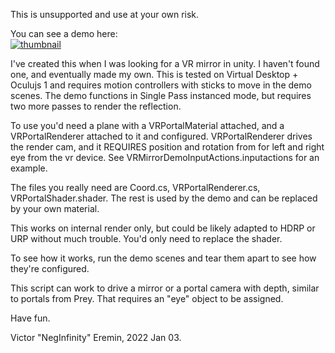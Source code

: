 This is unsupported and use at your own risk.

You can see a demo here:  
[![thumbnail](https://img.youtube.com/vi/QX_Klm8KoNU/0.jpg)](https://youtu.be/QX_Klm8KoNU)

I've created this when I was looking for a VR mirror in unity. I haven't found one, and eventually made my own.
This is tested on Virtual Desktop + Oculujs 1 and requires motion controllers with sticks to move in the demo scenes.
The demo functions in Single Pass instanced mode, but requires two more passes to render the reflection.

To use you'd need a plane with a VRPortalMaterial attached, and a VRPortalRenderer attached to it and configured.
VRPortalRenderer drives the render cam, and it REQUIRES position and rotation from for left and right eye from the
vr device. See VRMirrorDemoInputActions.inputactions for an example.

The files you really need are Coord.cs, VRPortalRenderer.cs, VRPortalShader.shader. The rest is used by the demo and 
can be replaced by your own material.

This works on internal render only, but could be likely adapted to HDRP or URP without much trouble. You'd only need to replace the shader.

To see how it works, run the demo scenes and tear them apart to see how they're configured.

This script can work to drive a mirror or a portal camera with depth, similar to portals from Prey. That requires an "eye" object to be assigned.

Have fun.

Victor "NegInfinity" Eremin, 2022 Jan 03. 
